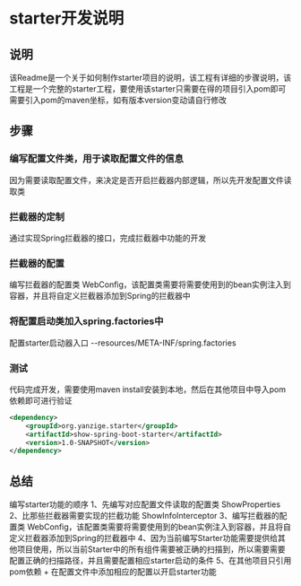 # starter开发说明
## 说明
该Readme是一个关于如何制作starter项目的说明，该工程有详细的步骤说明，该工程是一个完整的starter工程，要使用该starter只需要在得的项目引入pom即可
需要引入pom的maven坐标，如有版本version变动请自行修改

## 步骤
### 编写配置文件类，用于读取配置文件的信息
因为需要读取配置文件，来决定是否开启拦截器内部逻辑，所以先开发配置文件读取类

### 拦截器的定制
通过实现Spring拦截器的接口，完成拦截器中功能的开发

### 拦截器的配置
编写拦截器的配置类 WebConfig，该配置类需要将需要使用到的bean实例注入到容器，并且将自定义拦截器添加到Spring的拦截器中

### 将配置启动类加入spring.factories中
配置starter启动器入口 --resources/META-INF/spring.factories

### 测试
代码完成开发，需要使用maven install安装到本地，然后在其他项目中导入pom依赖即可进行验证
```xml
<dependency>
    <groupId>org.yanzige.starter</groupId>
    <artifactId>show-spring-boot-starter</artifactId>
    <version>1.0-SNAPSHOT</version>
</dependency>
```

## 总结
编写starter功能的顺序
1、先编写对应配置文件读取的配置类 ShowProperties
2、比那些拦截器需要实现的拦截功能 ShowInfoInterceptor
3、编写拦截器的配置类 WebConfig，该配置类需要将需要使用到的bean实例注入到容器，并且将自定义拦截器添加到Spring的拦截器中
4、因为当前编写Starter功能需要提供给其他项目使用，所以当前Starter中的所有组件需要被正确的扫描到，所以需要需要配置正确的扫描路径，并且需要配置相应starter启动的条件
5、在其他项目只引用pom依赖 + 在配置文件中添加相应的配置以开启starter功能